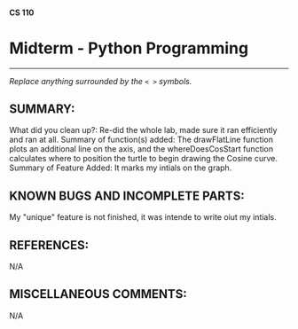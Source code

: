 #### CS 110
# Midterm - Python Programming

***

_Replace anything surrounded by the `< >` symbols._

## SUMMARY:
What did you clean up?:
Re-did the whole lab, made sure it ran efficiently and ran at all.
Summary of function(s) added:
The drawFlatLine function plots an additional line on the axis, and the whereDoesCosStart function calculates where to position the turtle to begin drawing the Cosine curve.
Summary of Feature Added:
It marks my intials on the graph.

## KNOWN BUGS AND INCOMPLETE PARTS:
 My "unique" feature is not finished, it was intende to write oiut my intials.

## REFERENCES:
 N/A

## MISCELLANEOUS COMMENTS:
 N/A
